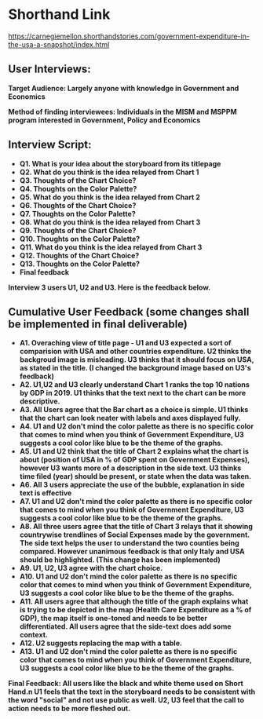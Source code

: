 
# Shorthand Link
https://carnegiemellon.shorthandstories.com/government-expenditure-in-the-usa-a-snapshot/index.html

## User Interviews:

<p> <b> Target Audience: Largely anyone with knowledge in Government and Economics <b> </p>
<p> <b>  Method of finding interviewees: Individuals in the MISM and MSPPM program interested in Government, Policy and Economics <b> </p>

## Interview Script:
- Q1. What is your idea about the storyboard from its titlepage
- Q2. What do you think is the idea relayed from Chart 1
- Q3. Thoughts of the Chart Choice?
- Q4. Thoughts on the Color Palette?
- Q5. What do you think is the idea relayed from Chart 2
- Q6. Thoughts of the Chart Choice?
- Q7. Thoughts on the Color Palette?
- Q8. What do you think is the idea relayed from Chart 3
- Q9. Thoughts of the Chart Choice?
- Q10. Thoughts on the Color Palette?
- Q11. What do you think is the idea relayed from Chart 3
- Q12. Thoughts of the Chart Choice?
- Q13. Thoughts on the Color Palette?
- Final feedback

Interview 3 users U1, U2 and U3. Here is the feedback below.

## Cumulative User Feedback (some changes shall be implemented in final deliverable)

- A1. Overaching view of title page - U1 and U3 expected a sort of comparision with USA and other countries expenditure. U2 thinks the backgroud image is misleading.
U3 thinks that it should focus on USA, as stated in the title. (I changed the background image based on U3's feedback)
- A2. U1,U2 and U3 clearly understand Chart 1 ranks the top 10 nations by GDP in 2019. U1 thinks that the text next to the chart can be more descriptive. 
- A3. All Users agree that the Bar chart as a choice is simple. U1 thinks that the chart can look neater with labels and axes displayed fully.
- A4. U1 and U2 don't mind the color palette as there is no specific color that comes to mind when you think of Government Expenditure, U3 suggests a cool color like blue to be the theme of the graphs.
- A5. U1 and U2 think that the title of Chart 2 explains what the chart is about (position of USA in % of GDP spent on Government Expenses), however U3 wants more of a description in the side text. U3 thinks time filed (year) should be present, or state when the data was taken.
- A6. All 3 users appreciate the use of the bubble, explanation in side text is effective
- A7. U1 and U2 don't mind the color palette as there is no specific color that comes to mind when you think of Government Expenditure, U3 suggests a cool color like blue to be the theme of the graphs.
- A8. All three users agree that the title of Chart 3 relays that it showing countrywise trendlines of Social Expenses made by the government. The side text helps the user to understand the two counties being compared.
However unanimous feedback is that only Italy and USA should be highlighted. (This change has been implemented)
- A9. U1, U2, U3 agree with the chart choice.
- A10. U1 and U2 don't mind the color palette as there is no specific color that comes to mind when you think of Government Expenditure, U3 suggests a cool color like blue to be the theme of the graphs.
- A11. All users agree that although the title of the graph explains what is trying to be depicted in the map (Health Care Expenditure as a % of GDP), the map itself is one-toned and needs to be better differentiated. All users agree that the side-text does add some context.
- A12. U2 suggests replacing the map with a table.
- A13. U1 and U2 don't mind the color palette as there is no specific color that comes to mind when you think of Government Expenditure, U3 suggests a cool color like blue to be the theme of the graphs.

Final Feedback: All users like the black and white theme used on Short Hand.n U1 feels that the text in the storyboard needs to be consistent with the word "social" and not use public as well. U2, U3 feel that the call to action needs to be more fleshed out.

